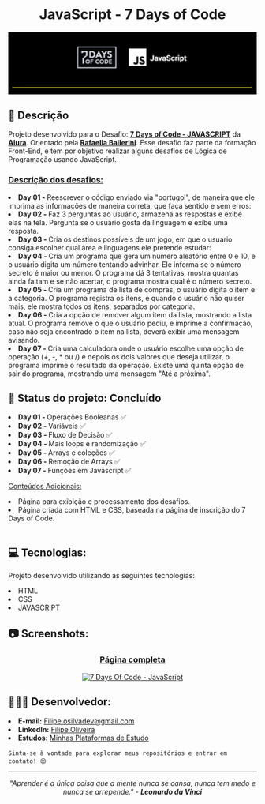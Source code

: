 <h1 align="center">JavaScript - 7 Days of Code</h1>

<a target="_blank" href="https://7daysofcode.io/matricula/logica-programacao"></a>
<img align="center" src="./assets/7DaysOfCode-JS.png" alt="Logo da 7 Days of Code">

</hr>
</hr>

## 📝 Descrição

   Projeto desenvolvido para o Desafio: <a href="https://7daysofcode.io/matricula/logica-programacao"><b>7 Days of Code - JAVASCRIPT</a></b> da <a href="https://www.alura.com.br"><b>Alura</b></a>. Orientado pela <a href="https://www.linkedin.com/in/rafaellaballerini/"><b>Rafaella Ballerini</b></a>. Esse desafio faz parte da formação Front-End, e tem por objetivo realizar alguns desafios de Lógica de Programação usando JavaScript.

  <h3><u>Descrição dos desafios:</u></h3>
  
  <li> <b>Day 01 - </b> Reescrever o código enviado via "portugol", de maneira que ele imprima as informações de maneira correta, que faça sentido e sem erros: 
  <li> <b>Day 02 - </b> Faz 3 perguntas ao usuário, armazena as respostas e exibe elas na tela. Pergunta se o usuário gosta da linguagem e exibe uma resposta.
  <li> <b>Day 03 - </b> Cria os destinos possíveis de um jogo, em que o usuário consiga escolher qual área e linguagens ele pretende estudar:
  <li> <b>Day 04 - </b> Cria um programa que gera um número aleatório entre 0 e 10, e o usuário digita um número tentando advinhar. Ele informa se o número secreto é maior ou menor. O programa dá 3 tentativas, mostra quantas ainda faltam e se não acertar, o programa mostra qual é o número secreto.
  <li> <b>Day 05 - </b> Cria um programa de lista de compras, o usuário digita o item e a categoria. O programa registra os itens, e quando o usuário não quiser mais, ele mostra todos os itens, separados por categoria.
  <li> <b>Day 06 - </b> Cria a opção de remover algum item da lista, mostrando a lista atual. O programa remove o que o usuário pediu, e imprime a confirmação, caso não seja encontrado o item na lista, deverá exibir uma mensagem avisando.
  <li> <b>Day 07 - </b> Cria uma calculadora onde o usuário escolhe uma opção de operação (+, -, * ou /) e depois os dois valores que deseja utilizar, o programa imprime o resultado da operação. Existe uma quinta opção de sair do programa, mostrando uma mensagem "Até a próxima".

<br>

## 📌 Status do projeto: Concluído

<li> <b>Day 01 - </b> Operações Booleanas ✅
<li> <b>Day 02 - </b> Variáveis ✅
<li> <b>Day 03 - </b> Fluxo de Decisão ✅
<li> <b>Day 04 - </b> Mais loops e randomização ✅
<li> <b>Day 05 - </b> Arrays e coleções ✅
<li> <b>Day 06 - </b> Remoção de Arrays ✅
<li> <b>Day 07 - </b> Funções em Javascript ✅
<br>

<u>Conteúdos Adicionais:</u>
   <li> Página para exibição e processamento dos desafios.
   <li> Página criada com HTML e CSS, baseada na página de inscrição do 7 Days of Code.
<br>
<br>


## 💻 Tecnologias:

Projeto desenvolvido utilizando as seguintes tecnologias:

<li> HTML
<li> CSS
<li> JAVASCRIPT
<br>

## 📷 Screenshots:

<div align="center">
   <h3><a target="_blank" href="https://logica-com-javascript.vercel.app">Página completa</h3></a>
    <a target="_blank" href="https://logica-com-javascript.vercel.app">
      <img width="74.8%" src="https://github.com/user-attachments/assets/7cfce96d-b2ec-4142-958c-10e20d837cb2" alt="7 Days Of Code - JavaScript"></a>
</div>

## 👨🏻‍💻 Desenvolvedor:

<li> <b>E-mail:</b> <a href="mailto:filipe.osilvadev@gmail.com">Filipe.osilvadev@gmail.com</a>
<li> <b>LinkedIn:</b> <a href="https://www.linkedin.com/in/filipeoliveiradasilva/">Filipe Oliveira</a>
<li> <b>Estudos:</b> <a href="https://filipeoliveira-dev.github.io/Plataformas-De-Estudo/">Minhas Plataformas de Estudo</a>

    Sinta-se à vontade para explorar meus repositórios e entrar em contato! 😊

---
<p align="center">
  <i>"Aprender é a única coisa que a mente nunca se cansa, nunca tem medo e nunca se arrepende." - <b>Leonardo da Vinci</b></i>
</p>
